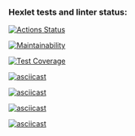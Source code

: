 ### Hexlet tests and linter status:
[![Actions Status](https://github.com/Lee-Soleil/python-project-50/actions/workflows/hexlet-check.yml/badge.svg)](https://github.com/Lee-Soleil/python-project-50/actions)

[![Maintainability](https://api.codeclimate.com/v1/badges/8ae4f269908725562d84/maintainability)](https://codeclimate.com/github/Lee-Soleil/python-project-50/maintainability)

[![Test Coverage](https://api.codeclimate.com/v1/badges/8ae4f269908725562d84/test_coverage)](https://codeclimate.com/github/Lee-Soleil/python-project-50/test_coverage)

[![asciicast](https://asciinema.org/a/mKuY4Uqvj1dA9yEn0MePKc5VJ.svg)](https://asciinema.org/a/mKuY4Uqvj1dA9yEn0MePKc5VJ)

[![asciicast](https://asciinema.org/a/SY6UkYkiYFSYyvHFBFicFZCgW.svg)](https://asciinema.org/a/SY6UkYkiYFSYyvHFBFicFZCgW)

[![asciicast](https://asciinema.org/a/WJlZw5ntHFFSMfmTy1svX0Ubv.svg)](https://asciinema.org/a/WJlZw5ntHFFSMfmTy1svX0Ubv)

[![asciicast](https://asciinema.org/a/1Hex0oa4jVMW3eZoW5eg55ioy.svg)](https://asciinema.org/a/1Hex0oa4jVMW3eZoW5eg55ioy)
